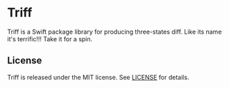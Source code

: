 # Triff

Triff is a Swift package library for producing three-states diff. Like its name it's terrific!!! Take it for a spin.

## License

Triff is released under the MIT license. See [LICENSE](https://github.com/harishkataria/Triff/blob/master/LICENSE) for details.
